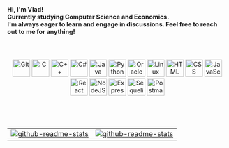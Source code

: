 <div>
  <b> Hi, I'm Vlad!
  </br>
  Currently studying Computer Science and Economics.
  </br>
  I'm always eager to learn and engage in discussions. Feel free to reach out to me for anything! </b>
</div>

<h1></h1>
</br>

<div align="center">
  <img alt="Git" width="40px" src="https://cdn.jsdelivr.net/gh/devicons/devicon/icons/git/git-original.svg" />
  <img alt="C" width="40px" src="https://cdn.jsdelivr.net/gh/devicons/devicon/icons/c/c-plain.svg" />
  <img alt="C++" width="40px" src="https://cdn.jsdelivr.net/gh/devicons/devicon/icons/cplusplus/cplusplus-plain.svg" />
  <img alt="C#" width="40px" src="https://cdn.jsdelivr.net/gh/devicons/devicon@latest/icons/csharp/csharp-original.svg" />
  <img alt="Java" width="40px" src="https://cdn.jsdelivr.net/gh/devicons/devicon@latest/icons/java/java-original-wordmark.svg" />
  <img alt="Python" width="40px" src="https://cdn.jsdelivr.net/gh/devicons/devicon/icons/python/python-plain.svg" />
  <img alt="Oracle Database" width="40px" src="https://cdn.jsdelivr.net/gh/devicons/devicon/icons/oracle/oracle-original.svg" />
  <img alt="Linux" width="40px" src="https://cdn.jsdelivr.net/gh/devicons/devicon/icons/linux/linux-original.svg" />
  <img alt="HTML" width="40px" src="https://cdn.jsdelivr.net/gh/devicons/devicon/icons/html5/html5-plain.svg" />
  <img alt="CSS" width="40px" src="https://cdn.jsdelivr.net/gh/devicons/devicon/icons/css3/css3-plain.svg" />
  <img alt="JavaScript" width="40px" src="https://cdn.jsdelivr.net/gh/devicons/devicon/icons/javascript/javascript-plain.svg" />
  <img alt="React" width="40px" src="https://cdn.jsdelivr.net/gh/devicons/devicon/icons/react/react-original.svg" />
  <img alt="NodeJS" width="40px" src="https://cdn.jsdelivr.net/gh/devicons/devicon/icons/nodejs/nodejs-original.svg" />
  <img alt="Express" width="40px" src="https://cdn.jsdelivr.net/gh/devicons/devicon/icons/express/express-original.svg" />
  <img alt="Sequelize" width="40px" src="https://cdn.jsdelivr.net/gh/devicons/devicon/icons/sequelize/sequelize-original.svg" />
  <img alt="Postman" width="40px" src="https://cdn.jsdelivr.net/gh/devicons/devicon@latest/icons/postman/postman-original.svg" />
</div>

<h1></h1>
</br>

<table align="center">
  <tr>
    <td>
      <a href="https://github.com/anuraghazra/github-readme-stats">
        <img alt="github-readme-stats" src="https://github-readme-stats.vercel.app/api/top-langs/?username=vladboj&layout=compact&theme=gruvbox&langs_count=10">
      </a>
    </td>
    <td>
      <a href="https://github.com/anuraghazra/github-readme-stats">
        <img alt="github-readme-stats" src="https://github-readme-stats.vercel.app/api?username=vladboj&theme=gruvbox&rank_icon=github">
      </a>
    </td>
  </tr>
</table>
